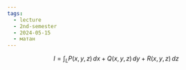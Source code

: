 ```yaml
---
tags:
  - lecture
  - 2nd-semester
  - 2024-05-15
  - матан
---
```


$$I = \int_{L} P(x,y,z)\,dx + Q(x,y,z)\,dy + R(x,y,z)\,dz$$


